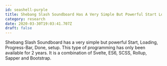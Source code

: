 ```yaml
---
id: seashell-purple
title: Shebang Slash Soundboard Has A Very Simple But Powerful Start Loading Progress Bar Done Setup This Type Of Programming Has
category: research
date: 2020-03-30T19:03:41.707Z
draft: false
---
```


Shebang Slash Soundboard has a very simple but powerful Start, Loading, Progress-Bar, Done, setup. This type of programming has only been available for 2 years. It is a combination of Svelte, ES6, SCSS, Rollup, Sapper and Bootstrap.